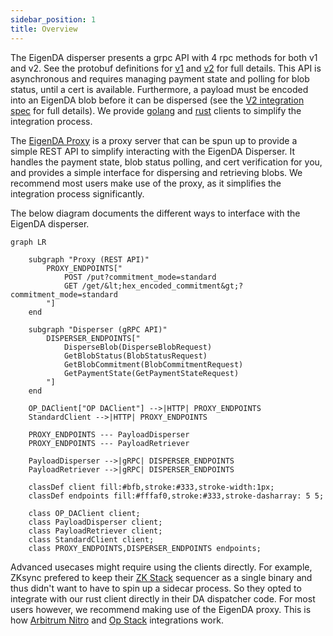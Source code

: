 ```yaml
---
sidebar_position: 1
title: Overview
---
```


The EigenDA disperser presents a grpc API with 4 rpc methods for both v1 and v2. See the protobuf definitions for [v1](https://github.com/Layr-Labs/eigenda/blob/master/api/proto/disperser/disperser.proto) and [v2](https://github.com/Layr-Labs/eigenda/blob/master/api/proto/disperser/v2/disperser_v2.proto) for full details. This API is asynchronous and requires managing payment state and polling for blob status, until a cert is available. Furthermore, a payload must be encoded into an EigenDA blob before it can be dispersed (see the [V2 integration spec](https://layr-labs.github.io/eigenda/integration.html) for full details). We provide [golang](https://github.com/Layr-Labs/eigenda/tree/master/api/clients) and [rust](https://github.com/Layr-Labs/eigenda-client-rs) clients to simplify the integration process.

The [EigenDA Proxy](./eigenda-proxy/eigenda-proxy.md) is a proxy server that can be spun up to provide a simple REST API to simplify interacting with the EigenDA Disperser. It handles the payment state, blob status polling, and cert verification for you, and provides a simple interface for dispersing and retrieving blobs. We recommend most users make use of the proxy, as it simplifies the integration process significantly.

The below diagram documents the different ways to interface with the EigenDA disperser.

```mermaid
graph LR
    
    subgraph "Proxy (REST API)"
        PROXY_ENDPOINTS["
            POST /put?commitment_mode=standard
            GET /get/&lt;hex_encoded_commitment&gt;?commitment_mode=standard
        "]
    end
    
    subgraph "Disperser (gRPC API)"
        DISPERSER_ENDPOINTS["
            DisperseBlob(DisperseBlobRequest)
            GetBlobStatus(BlobStatusRequest)
            GetBlobCommitment(BlobCommitmentRequest)
            GetPaymentState(GetPaymentStateRequest)
        "]
    end
    
    OP_DAClient["OP DAClient"] -->|HTTP| PROXY_ENDPOINTS
    StandardClient -->|HTTP| PROXY_ENDPOINTS

    PROXY_ENDPOINTS --- PayloadDisperser
    PROXY_ENDPOINTS --- PayloadRetriever

    PayloadDisperser -->|gRPC| DISPERSER_ENDPOINTS
    PayloadRetriever -->|gRPC| DISPERSER_ENDPOINTS
    
    classDef client fill:#bfb,stroke:#333,stroke-width:1px;
    classDef endpoints fill:#fffaf0,stroke:#333,stroke-dasharray: 5 5;
    
    class OP_DAClient client;
    class PayloadDisperser client;
    class PayloadRetriever client;
    class StandardClient client;
    class PROXY_ENDPOINTS,DISPERSER_ENDPOINTS endpoints;

```

Advanced usecases might require using the clients directly. For example, ZKsync prefered to keep their [ZK Stack](./rollup-guides/zksync/README.md) sequencer as a single binary and thus didn't want to have to spin up a sidecar process. So they opted to integrate with our rust client directly in their DA dispatcher code. For most users however, we recommend making use of the EigenDA proxy. This is how [Arbitrum Nitro](./rollup-guides/orbit/overview.md) and [Op Stack](./rollup-guides/op-stack/README.md) integrations work.